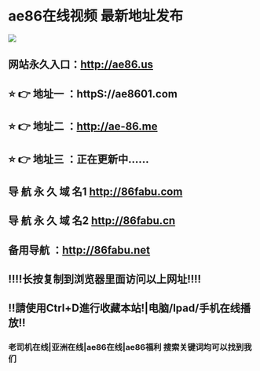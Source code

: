 # ae86在线视频 最新地址发布 
![](https://ws3.sinaimg.cn/large/005BYqpggy1fzb54nrr5mg30dc07k1kz.jpg)
## 网站永久入口：http://ae86.us          
## ⭐️ 👉 地址一 ：httpS://ae8601.com
## ⭐️ 👉 地址二 ：http://ae-86.me
## ⭐️ 👉 地址三 ：正在更新中......
## 导 航 永 久 域 名1   http://86fabu.com
## 导 航 永 久 域 名2   http://86fabu.cn   
## 备用导航 ：http://86fabu.net
## ‼️‼️长按复制到浏览器里面访问以上网址‼️‼️
## ‼️請使用Ctrl+D進行收藏本站!|电脑/Ipad/手机在线播放‼️
### 老司机在线|亚洲在线|ae86在线|ae86福利  搜索关键词均可以找到我们

